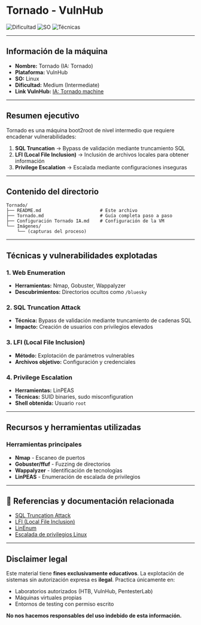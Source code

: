 # Tornado - VulnHub

![Dificultad](https://img.shields.io/badge/Dificultad-Medium-yellow)
![SO](https://img.shields.io/badge/SO-Linux-blue)
![Técnicas](https://img.shields.io/badge/Técnicas-SQL%20Truncation%20%7C%20LFI-red)

---

## Información de la máquina

- **Nombre:** Tornado (IA: Tornado)
- **Plataforma:** VulnHub
- **SO:** Linux
- **Dificultad:** Medium (Intermediate)
- **Link VulnHub:** [IA: Tornado machine](https://www.vulnhub.com/entry/ia-tornado,639/)

---

## Resumen ejecutivo

Tornado es una máquina boot2root de nivel intermedio que requiere encadenar vulnerabilidades:

1. **SQL Truncation** → Bypass de validación mediante truncamiento SQL
2. **LFI (Local File Inclusion)** → Inclusión de archivos locales para obtener información
3. **Privilege Escalation** → Escalada mediante configuraciones inseguras

---

## Contenido del directorio

```
Tornado/
├── README.md                      # Este archivo
├── Tornado.md                     # Guía completa paso a paso
├── Configuración Tornado IA.md    # Configuración de la VM
└── Imágenes/
    └── (capturas del proceso)
```

---

## Técnicas y vulnerabilidades explotadas

### 1. **Web Enumeration**
- **Herramientas:** Nmap, Gobuster, Wappalyzer
- **Descubrimientos:** Directorios ocultos como `/bluesky`

### 2. **SQL Truncation Attack**
- **Técnica:** Bypass de validación mediante truncamiento de cadenas SQL
- **Impacto:** Creación de usuarios con privilegios elevados

### 3. **LFI (Local File Inclusion)**
- **Método:** Explotación de parámetros vulnerables
- **Archivos objetivo:** Configuración y credenciales

### 4. **Privilege Escalation**
- **Herramientas:** LinPEAS
- **Técnicas:** SUID binaries, sudo misconfiguration
- **Shell obtenida:** Usuario `root`

---

## Recursos y herramientas utilizadas

### Herramientas principales
- **Nmap** - Escaneo de puertos
- **Gobuster/ffuf** - Fuzzing de directorios
- **Wappalyzer** - Identificación de tecnologías
- **LinPEAS** - Enumeración de escalada de privilegios

---

## 🔗 Referencias y documentación relacionada

- [SQL Truncation Attack](../../OWASP%20TOP%2010/SQL%20Truncation/)
- [LFI (Local File Inclusion)](../../OWASP%20TOP%2010/LFI/)
- [LinEnum](../../Técnicas/Escalada%20de%20privilegios/Recursos%20escalada/LinEnum.md)
- [Escalada de privilegios Linux](../../Técnicas/Escalada%20de%20privilegios/)

---

## Disclaimer legal

Este material tiene **fines exclusivamente educativos**. La explotación de sistemas sin autorización expresa es **ilegal**. Practica únicamente en:
- Laboratorios autorizados (HTB, VulnHub, PentesterLab)
- Máquinas virtuales propias
- Entornos de testing con permiso escrito

**No nos hacemos responsables del uso indebido de esta información.**
